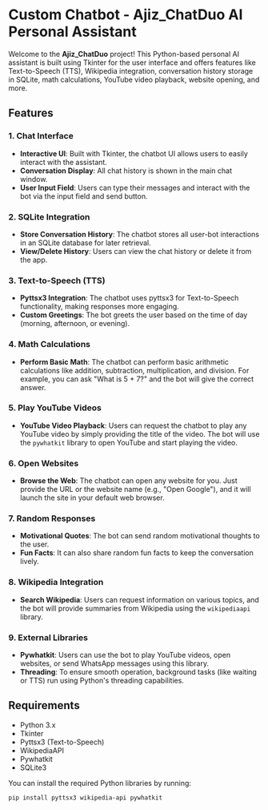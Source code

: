 # Custom Chatbot - Ajiz_ChatDuo AI Personal Assistant

Welcome to the **Ajiz_ChatDuo** project! This Python-based personal AI assistant is built using Tkinter for the user interface and offers features like Text-to-Speech (TTS), Wikipedia integration, conversation history storage in SQLite, math calculations, YouTube video playback, website opening, and more.

## Features

### 1. Chat Interface
- **Interactive UI**: Built with Tkinter, the chatbot UI allows users to easily interact with the assistant.
- **Conversation Display**: All chat history is shown in the main chat window.
- **User Input Field**: Users can type their messages and interact with the bot via the input field and send button.

### 2. SQLite Integration
- **Store Conversation History**: The chatbot stores all user-bot interactions in an SQLite database for later retrieval.
- **View/Delete History**: Users can view the chat history or delete it from the app.

### 3. Text-to-Speech (TTS)
- **Pyttsx3 Integration**: The chatbot uses pyttsx3 for Text-to-Speech functionality, making responses more engaging.
- **Custom Greetings**: The bot greets the user based on the time of day (morning, afternoon, or evening).

### 4. Math Calculations
- **Perform Basic Math**: The chatbot can perform basic arithmetic calculations like addition, subtraction, multiplication, and division. For example, you can ask "What is 5 + 7?" and the bot will give the correct answer.

### 5. Play YouTube Videos
- **YouTube Video Playback**: Users can request the chatbot to play any YouTube video by simply providing the title of the video. The bot will use the `pywhatkit` library to open YouTube and start playing the video.

### 6. Open Websites
- **Browse the Web**: The chatbot can open any website for you. Just provide the URL or the website name (e.g., "Open Google"), and it will launch the site in your default web browser.

### 7. Random Responses
- **Motivational Quotes**: The bot can send random motivational thoughts to the user.
- **Fun Facts**: It can also share random fun facts to keep the conversation lively.

### 8. Wikipedia Integration
- **Search Wikipedia**: Users can request information on various topics, and the bot will provide summaries from Wikipedia using the `wikipediaapi` library.

### 9. External Libraries
- **Pywhatkit**: Users can use the bot to play YouTube videos, open websites, or send WhatsApp messages using this library.
- **Threading**: To ensure smooth operation, background tasks (like waiting or TTS) run using Python's threading capabilities.

## Requirements

- Python 3.x
- Tkinter
- Pyttsx3 (Text-to-Speech)
- WikipediaAPI
- Pywhatkit
- SQLite3

You can install the required Python libraries by running:

```bash
pip install pyttsx3 wikipedia-api pywhatkit
